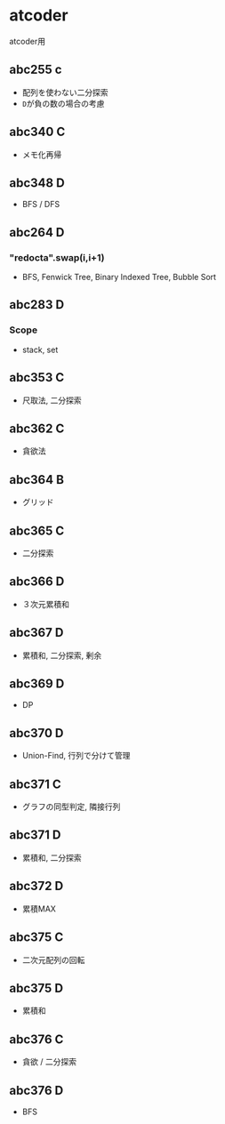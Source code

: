 # atcoder
atcoder用

## abc255 c
* 配列を使わない二分探索
* `D`が負の数の場合の考慮

## abc340 C
* メモ化再帰

## abc348 D
* BFS / DFS

## abc264 D 
### "redocta".swap(i,i+1)
* BFS, Fenwick Tree, Binary Indexed Tree, Bubble Sort

## abc283 D
### Scope
* stack, set

## abc353 C
* 尺取法, 二分探索

## abc362 C
* 貪欲法

## abc364 B
* グリッド

## abc365 C
* 二分探索

## abc366 D
* ３次元累積和

## abc367 D
* 累積和, 二分探索, 剰余

## abc369 D
* DP

## abc370 D
* Union-Find, 行列で分けて管理

## abc371 C
* グラフの同型判定, 隣接行列

## abc371 D
* 累積和, 二分探索

## abc372 D
* 累積MAX

## abc375 C
* 二次元配列の回転

## abc375 D
* 累積和

## abc376 C
* 貪欲 / 二分探索

## abc376 D
* BFS
